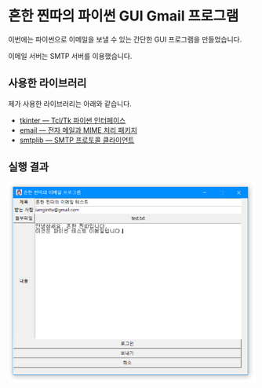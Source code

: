 # 흔한 찐따의 파이썬 GUI Gmail 프로그램
이번에는 파이썬으로 이메일을 보낼 수 있는 간단한 GUI 프로그램을 만들었습니다.

이메일 서버는 SMTP 서버를 이용했습니다.

## 사용한 라이브러리
제가 사용한 라이브러리는 아래와 같습니다.

- [tkinter — Tcl/Tk 파이썬 인터페이스](https://docs.python.org/ko/3/library/tkinter.html)
- [email — 전자 메일과 MIME 처리 패키지](https://docs.python.org/ko/3/library/email.html)
- [smtplib — SMTP 프로토콜 클라이언트](https://docs.python.org/ko/3/library/smtplib.html)

## 실행 결과
![실행 결과](https://raw.githubusercontent.com/iam-jjintta/python-tutorial/main/projects/simple-email/images/6.PNG)
